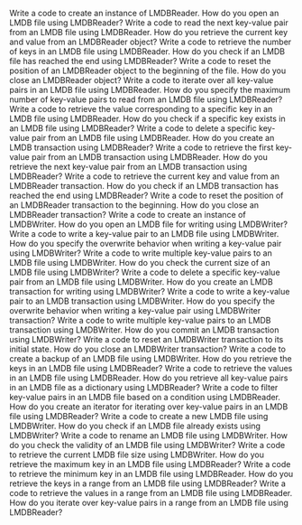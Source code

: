 Write a code to create an instance of LMDBReader.
How do you open an LMDB file using LMDBReader?
Write a code to read the next key-value pair from an LMDB file using LMDBReader.
How do you retrieve the current key and value from an LMDBReader object?
Write a code to retrieve the number of keys in an LMDB file using LMDBReader.
How do you check if an LMDB file has reached the end using LMDBReader?
Write a code to reset the position of an LMDBReader object to the beginning of the file.
How do you close an LMDBReader object?
Write a code to iterate over all key-value pairs in an LMDB file using LMDBReader.
How do you specify the maximum number of key-value pairs to read from an LMDB file using LMDBReader?
Write a code to retrieve the value corresponding to a specific key in an LMDB file using LMDBReader.
How do you check if a specific key exists in an LMDB file using LMDBReader?
Write a code to delete a specific key-value pair from an LMDB file using LMDBReader.
How do you create an LMDB transaction using LMDBReader?
Write a code to retrieve the first key-value pair from an LMDB transaction using LMDBReader.
How do you retrieve the next key-value pair from an LMDB transaction using LMDBReader?
Write a code to retrieve the current key and value from an LMDBReader transaction.
How do you check if an LMDB transaction has reached the end using LMDBReader?
Write a code to reset the position of an LMDBReader transaction to the beginning.
How do you close an LMDBReader transaction?
Write a code to create an instance of LMDBWriter.
How do you open an LMDB file for writing using LMDBWriter?
Write a code to write a key-value pair to an LMDB file using LMDBWriter.
How do you specify the overwrite behavior when writing a key-value pair using LMDBWriter?
Write a code to write multiple key-value pairs to an LMDB file using LMDBWriter.
How do you check the current size of an LMDB file using LMDBWriter?
Write a code to delete a specific key-value pair from an LMDB file using LMDBWriter.
How do you create an LMDB transaction for writing using LMDBWriter?
Write a code to write a key-value pair to an LMDB transaction using LMDBWriter.
How do you specify the overwrite behavior when writing a key-value pair using LMDBWriter transaction?
Write a code to write multiple key-value pairs to an LMDB transaction using LMDBWriter.
How do you commit an LMDB transaction using LMDBWriter?
Write a code to reset an LMDBWriter transaction to its initial state.
How do you close an LMDBWriter transaction?
Write a code to create a backup of an LMDB file using LMDBWriter.
How do you retrieve the keys in an LMDB file using LMDBReader?
Write a code to retrieve the values in an LMDB file using LMDBReader.
How do you retrieve all key-value pairs in an LMDB file as a dictionary using LMDBReader?
Write a code to filter key-value pairs in an LMDB file based on a condition using LMDBReader.
How do you create an iterator for iterating over key-value pairs in an LMDB file using LMDBReader?
Write a code to create a new LMDB file using LMDBWriter.
How do you check if an LMDB file already exists using LMDBWriter?
Write a code to rename an LMDB file using LMDBWriter.
How do you check the validity of an LMDB file using LMDBWriter?
Write a code to retrieve the current LMDB file size using LMDBWriter.
How do you retrieve the maximum key in an LMDB file using LMDBReader?
Write a code to retrieve the minimum key in an LMDB file using LMDBReader.
How do you retrieve the keys in a range from an LMDB file using LMDBReader?
Write a code to retrieve the values in a range from an LMDB file using LMDBReader.
How do you iterate over key-value pairs in a range from an LMDB file using LMDBReader?